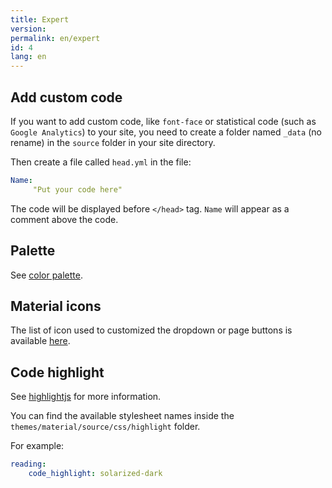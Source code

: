 ```yaml
---
title: Expert
version:
permalink: en/expert
id: 4
lang: en
---
```


## Add custom code

If you want to add custom code, like `font-face` or statistical code (such as `Google Analytics`) to your site, you need to create a folder named `_data` (no rename) in the `source` folder in your site directory.

Then create a file called `head.yml` in the file:

```yaml
Name:
     "Put your code here"
```

The code will be displayed before `</head>` tag. `Name` will appear as a comment above the code.

## Palette

See [color palette](https://material.google.com/style/color.html#color-color-palette).

## Material icons

The list of icon used to customized the dropdown or page buttons is available [here](https://material.io/icons/).

## Code highlight

See [highlightjs](https://highlightjs.org/static/demo/) for more information.

You can find the available stylesheet names inside the `themes/material/source/css/highlight` folder.

For example:
```yml
reading:
    code_highlight: solarized-dark
```
